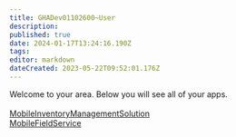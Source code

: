 ```yaml
---
title: GHADev01102600~User
description: 
published: true
date: 2024-01-17T13:24:16.190Z
tags: 
editor: markdown
dateCreated: 2023-05-22T09:52:01.176Z
---
```


Welcome to your area. Below you will see all of your apps.<br><br>[MobileInventoryManagementSolution](/Apps/MIMS/MobileInventoryManagementSolution)<br>[MobileFieldService](/Apps/MobileFieldService)<br>